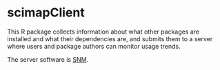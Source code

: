 scimapClient
============

This R package collects information about what other packages are installed and what
their dependencies are, and submits them to a server where users and package authors
can monitor usage trends.

The server software is [SNM](https://github.com/cbogart/SNM).

